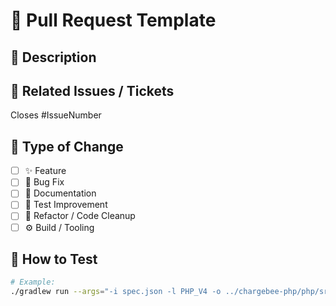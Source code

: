 # 🚀 Pull Request Template

## 📘 Description

<!-- Provide a concise and clear explanation of what this PR does. Focus on **what** and **why**, rather than **how**. For example: -->
<!-- "This PR introduces support for retry logic in generated Python SDKs, aligning with Chargebee’s latest API guidelines." -->

## 🧩 Related Issues / Tickets

<!-- Reference any related issues or feature requests. Use "Closes #..." to auto-close the issue on merge. -->
Closes #IssueNumber

## 📂 Type of Change

<!-- Select all that apply -->
- [ ] ✨ Feature  
- [ ] 🐛 Bug Fix  
- [ ] 📝 Documentation  
- [ ] 🧪 Test Improvement  
- [ ] 🔧 Refactor / Code Cleanup  
- [ ] ⚙️ Build / Tooling  

## 🧪 How to Test

<!-- Briefly describe how reviewers can test your changes. Include setup steps, CLI commands, or code snippets where relevant. -->

```bash
# Example:
./gradlew run --args="-i spec.json -l PHP_V4 -o ../chargebee-php/php/src"